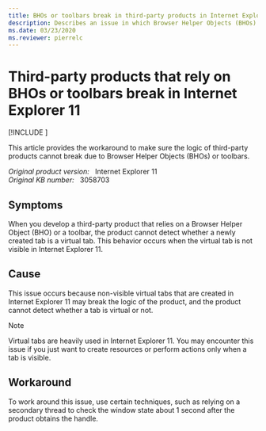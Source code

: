 ```yaml
---
title: BHOs or toolbars break in third-party products in Internet Explorer 11
description: Describes an issue in which Browser Helper Objects (BHOs) and toolbars do not work correctly in third-party products in Internet Explorer 11.
ms.date: 03/23/2020
ms.reviewer: pierrelc
---
```

# Third-party products that rely on BHOs or toolbars break in Internet Explorer 11

[!INCLUDE [](../../../includes/browsers-important.md)]

This article provides the workaround to make sure the logic of third-party products cannot break due to Browser Helper Objects (BHOs) or toolbars.

_Original product version:_ &nbsp; Internet Explorer 11  
_Original KB number:_ &nbsp; 3058703

## Symptoms

When you develop a third-party product that relies on a Browser Helper Object (BHO) or a toolbar, the product cannot detect whether a newly created tab is a virtual tab. This behavior occurs when the virtual tab is not visible in Internet Explorer 11.

## Cause

This issue occurs because non-visible virtual tabs that are created in Internet Explorer 11 may break the logic of the product, and the product cannot detect whether a tab is virtual or not.

> [!NOTE]
> Virtual tabs are heavily used in Internet Explorer 11. You may encounter this issue if you just want to create resources or perform actions only when a tab is visible.

## Workaround

To work around this issue, use certain techniques, such as relying on a secondary thread to check the window state about 1 second after the product obtains the handle.
